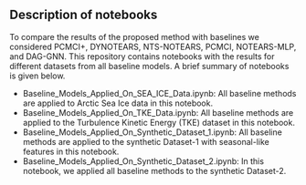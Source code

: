 ## Description of notebooks
To compare the results of the proposed method with baselines we considered PCMCI+, DYNOTEARS, NTS-NOTEARS, PCMCI, NOTEARS-MLP, and DAG-GNN. This repository contains notebooks with the results for different datasets from all baseline models. A brief summary of notebooks is given below. 

- Baseline_Models_Applied_On_SEA_ICE_Data.ipynb: All baseline methods are applied to Arctic Sea Ice data in this notebook.
- Baseline_Models_Applied_On_TKE_Data.ipynb: All baseline methods are applied to the Turbulence Kinetic Energy (TKE) dataset in this notebook.
- Baseline_Models_Applied_On_Synthetic_Dataset_1.ipynb: All baseline methods are applied to the synthetic Dataset-1 with seasonal-like features in this notebook.
- Baseline_Models_Applied_On_Synthetic_Dataset_2.ipynb: In this notebook, we applied all baseline methods to the synthetic Dataset-2.    
 
